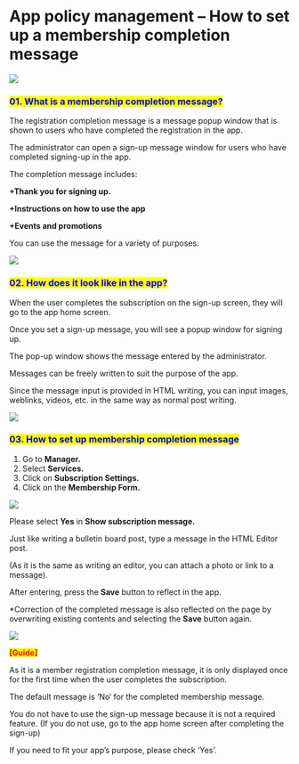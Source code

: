 # App policy management – How to set up a membership completion message

![](https://support.swing2app.com/wp-content/uploads/2019/01/sub.png)

### <mark style="color:blue;">**01. What is a membership completion message?**</mark>

The registration completion message is a message popup window that is shown to users who have completed the registration in the app.

The administrator can open a sign-up message window for users who have completed signing-up in the app.

The completion message includes:

**+Thank you for signing up.**

**+Instructions on how to use the app**

**+Events and promotions**

You can use the message for a variety of purposes.

![](https://support.swing2app.com/wp-content/uploads/2019/01/Group-236@3x.png)



### <mark style="color:blue;">**02. How does it look like in the app?**</mark>

When the user completes the subscription on the sign-up screen, they will go to the app home screen.

Once you set a sign-up message, you will see a popup window for signing up.

The pop-up window shows the message entered by the administrator.

Messages can be freely written to suit the purpose of the app.

Since the message input is provided in HTML writing, you can input images, weblinks, videos, etc. in the same way as normal post writing.

![](https://support.swing2app.com/wp-content/uploads/2019/01/welcome.png)



### <mark style="color:blue;">**03. How to set up membership completion message**</mark>

1. Go to **Manager.**&#x20;
2. Select **Services.**&#x20;
3. Click on **Subscription Settings.**
4. Click on the **Membership Form.**

![](https://support.swing2app.com/wp-content/uploads/2018/10/o.png)

Please select **Yes** in **Show subscription message.**

Just like writing a bulletin board post, type a message in the HTML Editor post.

(As it is the same as writing an editor, you can attach a photo or link to a message).

After entering, press the **Save** button to reflect in the app.

\*Correction of the completed message is also reflected on the page by overwriting existing contents and selecting the **Save** button again.

![](https://support.swing2app.com/wp-content/uploads/2019/01/Policy17.png)



<mark style="color:red;">**\[Guide]**</mark>

As it is a member registration completion message, it is only displayed once for the first time when the user completes the subscription.

The default message is ‘No‘ for the completed membership message.

You do not have to use the sign-up message because it is not a required feature. (If you do not use, go to the app home screen after completing the sign-up)

If you need to fit your app’s purpose, please check ‘Yes’.
